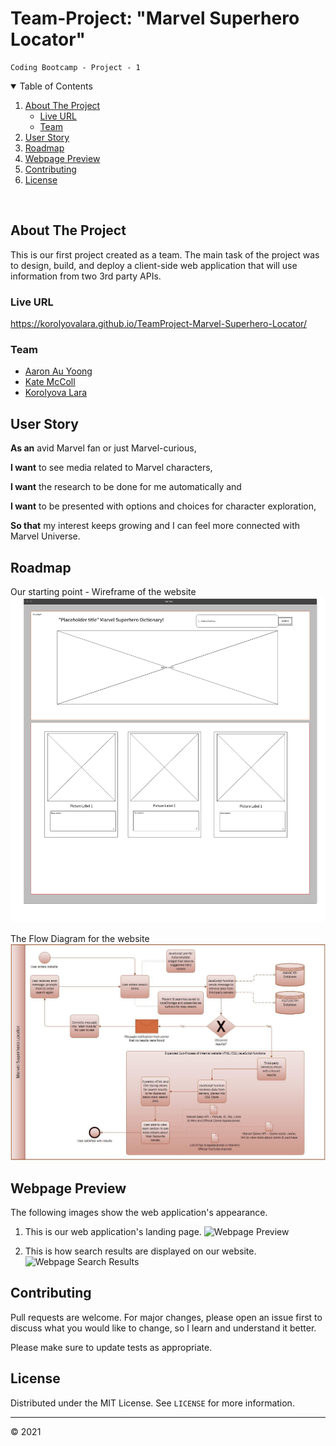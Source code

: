# Team-Project: "Marvel Superhero Locator"
    Coding Bootcamp - Project - 1

<details open="open">
  <summary>Table of Contents</summary>
  <ol>
    <li>
      <a href="#about-the-project">About The Project</a>
      <ul>
        <li><a href="#live-url">Live URL</a></li>
        <li><a href="#team">Team</a></li>
      </ul>
    </li>
    <li><a href="#user-story">User Story</a></li>
    <li><a href="#roadmap">Roadmap</a></li>
    <li><a href="#webpage-preview">Webpage Preview</a></li>
    <li><a href="#contributing">Contributing</a></li>
    <li><a href="#license">License</a></li>
  </ol>
</details>
<br>

## About The Project
This is our first project created as a team. 
The main task of the project was to design, build, and deploy a client-side web application that will use information from two 3rd party APIs.

### Live URL
https://korolyovalara.github.io/TeamProject-Marvel-Superhero-Locator/

### Team
* [Aaron Au Yoong](https://github.com/aaronauyoong)
* [Kate McColl](https://github.com/katemccoll)
* [Korolyova Lara](https://github.com/KorolyovaLara)

## User Story
**As an** avid Marvel fan or just Marvel-curious,

**I want** to see media related to Marvel characters,

**I want** the research to be done for me automatically and 

**I want** to be presented with options and choices for character exploration,

**So that** my interest keeps growing and I can feel more connected with Marvel Universe.

## Roadmap
Our starting point - Wireframe of the website
![Webpage Draft](./assets/images/websiteWireframe.png)

The Flow Diagram for the website
![Webpage Preview](./assets/images/websiteFlowDiagram.png)

## Webpage Preview
The following images show the web application's appearance. 

1. This is our web application's landing page.
![Webpage Preview](./assets/images/websiteLoadingScreen.png)

2. This is how search results are displayed on our website. 
![Webpage Search Results](assets/images/websiteSearchResultsExample.png)


<!-- CONTRIBUTING -->
## Contributing
Pull requests are welcome. For major changes, please open an issue first to discuss what you would like to change, so I learn and understand it better.

Please make sure to update tests as appropriate.
<br>

<!-- LICENSE -->
## License
Distributed under the MIT License. See `LICENSE` for more information.

---
© 2021 
